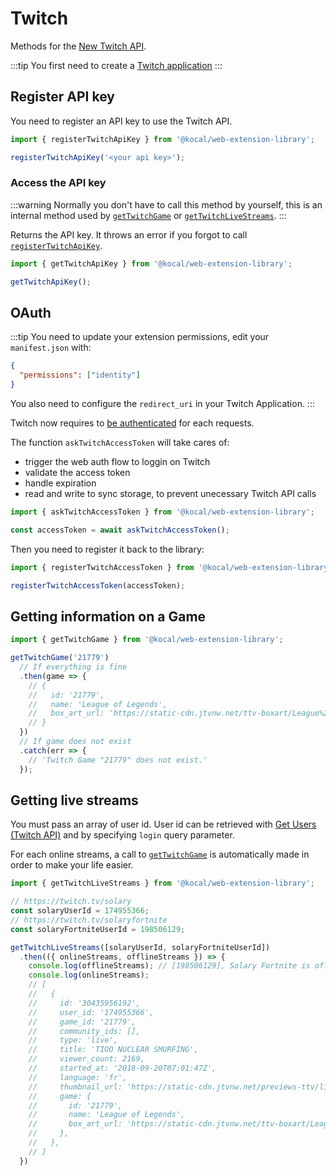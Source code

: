 # Twitch

Methods for the [New Twitch API](https://dev.twitch.tv/docs/api/). 

:::tip
You first need to create a [Twitch application](https://glass.twitch.tv/console/apps)
:::

## Register API key

You need to register an API key to use the Twitch API.

```typescript
import { registerTwitchApiKey } from '@kocal/web-extension-library';

registerTwitchApiKey('<your api key>');
```

### Access the API key

:::warning
Normally you don't have to call this method by yourself, 
this is an internal method used by [`getTwitchGame`](#getting-information-on-a-game) or [`getTwitchLiveStreams`](#getting-live-streams).
:::

Returns the API key.
It throws an error if you forgot to call [`registerTwitchApiKey`](#register-api-keys).


```typescript
import { getTwitchApiKey } from '@kocal/web-extension-library';

getTwitchApiKey();
```

## OAuth

:::tip
You need to update your extension permissions, edit your `manifest.json` with:

```json
{
  "permissions": ["identity"]
}
```

You also need to configure the `redirect_uri` in your Twitch Application.
:::

Twitch now requires to [be authenticated](https://dev.twitch.tv/docs/authentication) for each requests.

The function `askTwitchAccessToken` will take cares of: 
- trigger the web auth flow to loggin on Twitch
- validate the access token
- handle expiration
- read and write to sync storage, to prevent unecessary Twitch API calls

```js
import { askTwitchAccessToken } from '@kocal/web-extension-library';

const accessToken = await askTwitchAccessToken();
```

Then you need to register it back to the library:

```js
import { registerTwitchAccessToken } from '@kocal/web-extension-library';

registerTwitchAccessToken(accessToken); 
```

## Getting information on a Game

```typescript
import { getTwitchGame } from '@kocal/web-extension-library';

getTwitchGame('21779')
  // If everything is fine
  .then(game => {
    // {
    //   id: '21779',
    //   name: 'League of Legends',
    //   box_art_url: 'https://static-cdn.jtvnw.net/ttv-boxart/League%20of%20Legends-{width}x{height}.jpg',
    // }
  })
  // If game does not exist
  .catch(err => {
    // 'Twitch Game "21779" does not exist.'
  });
```

## Getting live streams

You must pass an array of user id. 
User id can be retrieved with [Get Users (Twitch API)](https://dev.twitch.tv/docs/api/reference/#get-users) and by specifying `login` query parameter.

For each online streams, a call to [`getTwitchGame`](#getting-information-on-a-game) is automatically made in order to make your life easier.

```typescript
import { getTwitchLiveStreams } from '@kocal/web-extension-library';

// https://twitch.tv/solary
const solaryUserId = 174955366;
// https://twitch.tv/solaryfortnite
const solaryFortniteUserId = 198506129;

getTwitchLiveStreams([solaryUserId, solaryFortniteUserId])
  .then(({ onlineStreams, offlineStreams }) => {
    console.log(offlineStreams); // [198506129], Solary Fortnite is offline
    console.log(onlineStreams);
    // [
    //   {
    //     id: '30435956192',
    //     user_id: '174955366',
    //     game_id: '21779',
    //     community_ids: [],
    //     type: 'live',
    //     title: 'TIOO NUCLEAR SMURFING',
    //     viewer_count: 2169,
    //     started_at: '2018-09-20T07:01:47Z',
    //     language: 'fr',
    //     thumbnail_url: 'https://static-cdn.jtvnw.net/previews-ttv/live_user_solary-{width}x{height}.jpg',
    //     game: {
    //       id: '21779',
    //       name: 'League of Legends',
    //       box_art_url: 'https://static-cdn.jtvnw.net/ttv-boxart/League%20of%20Legends-{width}x{height}.jpg',
    //     },
    //   },
    // ]
  })
```
